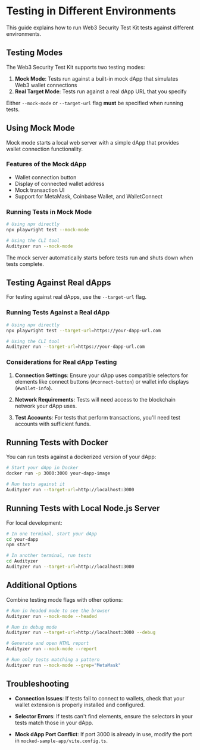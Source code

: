 # Testing in Different Environments

This guide explains how to run Web3 Security Test Kit tests against different environments.

## Testing Modes

The Web3 Security Test Kit supports two testing modes:

1. **Mock Mode**: Tests run against a built-in mock dApp that simulates Web3 wallet connections
2. **Real Target Mode**: Tests run against a real dApp URL that you specify

Either `--mock-mode` or `--target-url` flag **must** be specified when running tests.

## Using Mock Mode

Mock mode starts a local web server with a simple dApp that provides wallet connection functionality.

### Features of the Mock dApp

- Wallet connection button
- Display of connected wallet address
- Mock transaction UI
- Support for MetaMask, Coinbase Wallet, and WalletConnect

### Running Tests in Mock Mode

```bash
# Using npx directly
npx playwright test --mock-mode

# Using the CLI tool
Audityzer run --mock-mode
```

The mock server automatically starts before tests run and shuts down when tests complete.

## Testing Against Real dApps

For testing against real dApps, use the `--target-url` flag.

### Running Tests Against a Real dApp

```bash
# Using npx directly
npx playwright test --target-url=https://your-dapp-url.com

# Using the CLI tool
Audityzer run --target-url=https://your-dapp-url.com
```

### Considerations for Real dApp Testing

1. **Connection Settings**: Ensure your dApp uses compatible selectors for elements like connect buttons (`#connect-button`) or wallet info displays (`#wallet-info`).

2. **Network Requirements**: Tests will need access to the blockchain network your dApp uses.

3. **Test Accounts**: For tests that perform transactions, you'll need test accounts with sufficient funds.

## Running Tests with Docker

You can run tests against a dockerized version of your dApp:

```bash
# Start your dApp in Docker
docker run -p 3000:3000 your-dapp-image

# Run tests against it
Audityzer run --target-url=http://localhost:3000
```

## Running Tests with Local Node.js Server

For local development:

```bash
# In one terminal, start your dApp
cd your-dapp
npm start

# In another terminal, run tests
cd Audityzer
Audityzer run --target-url=http://localhost:3000
```

## Additional Options

Combine testing mode flags with other options:

```bash
# Run in headed mode to see the browser
Audityzer run --mock-mode --headed

# Run in debug mode
Audityzer run --target-url=http://localhost:3000 --debug

# Generate and open HTML report
Audityzer run --mock-mode --report

# Run only tests matching a pattern
Audityzer run --mock-mode --grep="MetaMask"
```

## Troubleshooting

- **Connection Issues**: If tests fail to connect to wallets, check that your wallet extension is properly installed and configured.

- **Selector Errors**: If tests can't find elements, ensure the selectors in your tests match those in your dApp.

- **Mock dApp Port Conflict**: If port 3000 is already in use, modify the port in `mocked-sample-app/vite.config.ts`.
